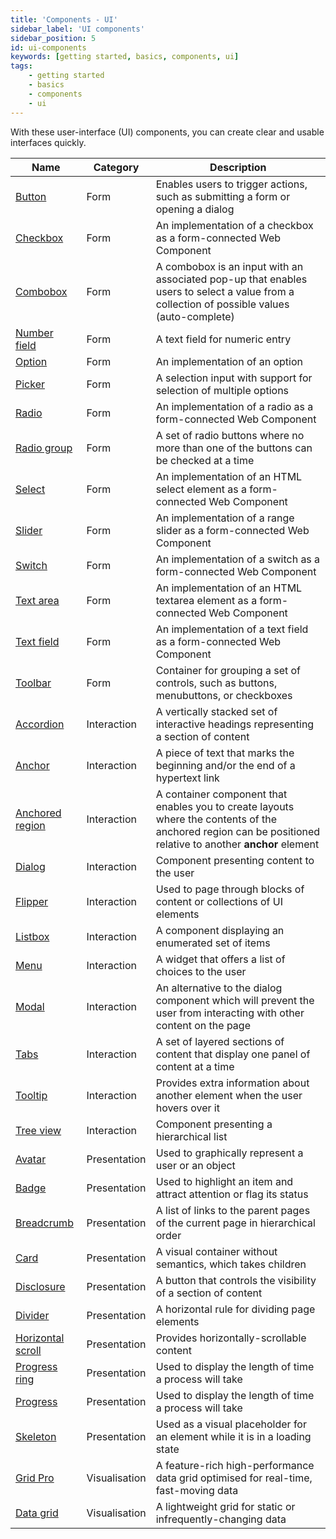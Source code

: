 ```yaml
---
title: 'Components - UI'
sidebar_label: 'UI components'
sidebar_position: 5
id: ui-components
keywords: [getting started, basics, components, ui]
tags:
    - getting started
    - basics
    - components
    - ui
---
```


With these user-interface (UI) components, you can create clear and usable interfaces quickly.

| Name                                                                                         | Category      | Description                                                                                                                                                 |
|----------------------------------------------------------------------------------------------|---------------|-------------------------------------------------------------------------------------------------------------------------------------------------------------|
| [Button](docs/04_web/02_web-components/01_form/01_button.md)                                 | Form          | Enables users to trigger actions, such as submitting a form or opening a dialog                                                                             |
| [Checkbox](docs/04_web/02_web-components/01_form/02_checkbox.md)	                            | Form          | An implementation of a checkbox as a form-connected Web Component                                                                                           |
| [Combobox](docs/04_web/02_web-components/01_form/03_combobox.md)                             | Form          | A combobox is an input with an associated pop-up that enables users to select a value from a collection of possible values (auto-complete)                  |
| [Number field](docs/04_web/02_web-components/01_form/04_number-field.md)	                    | Form          | A text field for numeric entry                                                                                                                              |
| [Option](docs/04_web/02_web-components/01_form/05_option.md)	                                | Form          | An implementation of an option                                                                                                                              |
| [Picker](docs/04_web/02_web-components/01_form/06_picker.md)                                 | Form          | A selection input with support for selection of multiple options                                                                                            |
| [Radio](docs/04_web/02_web-components/01_form/07_radio.md)		                                 | Form          | An implementation of a radio as a form-connected Web Component                                                                                              |
| [Radio group](docs/04_web/02_web-components/01_form/08_radio-group.md)	                      | Form          | A set of radio buttons where no more than one of the buttons can be checked at a time                                                                       |
| [Select](docs/04_web/02_web-components/01_form/09_select.md)                                 | Form          | An implementation of an HTML select element as a form-connected Web Component                                                                               |
| [Slider](docs/04_web/02_web-components/01_form/10_slider.md) 		                              | Form          | An implementation of a range slider as a form-connected Web Component                                                                                       |
| [Switch](docs/04_web/02_web-components/01_form/11_switch.md)		                               | Form          | An implementation of a switch as a form-connected Web Component                                                                                             |
| [Text area](docs/04_web/02_web-components/01_form/12_text-area.md)	                          | Form          | An implementation of an HTML textarea element as a form-connected Web Component                                                                             |
| [Text field](docs/04_web/02_web-components/01_form/13_text-field.md)                         | Form          | An implementation of a text field as a form-connected Web Component                                                                                         |
| [Toolbar](docs/04_web/02_web-components/01_form/14_toolbar.md) 		                            | Form          | Container for grouping a set of controls, such as buttons, menubuttons, or checkboxes                                                                       |
| [Accordion](docs/04_web/02_web-components/03_interaction/01_accordion.md)	 	                 | Interaction   | A vertically stacked set of interactive headings representing a section of content                                                                          |
| [Anchor](docs/04_web/02_web-components/03_interaction/02_anchor.md)		                        | Interaction   | A piece of text that marks the beginning and/or the end of a hypertext link                                                                                 |
| [Anchored region](docs/04_web/02_web-components/03_interaction/03_anchored-region.md) 	      | Interaction   | A container component that enables you to create layouts where the contents of the anchored region can be positioned relative to another **anchor** element |
| [Dialog](docs/04_web/02_web-components/03_interaction/04_dialog.md) 		                       | Interaction   | Component presenting content to the user                                                                                                                    |
| [Flipper](docs/04_web/02_web-components/03_interaction/05_flipper.md) 		                     | Interaction   | Used to page through blocks of content or collections of UI elements                                                                                        |
| [Listbox](docs/04_web/02_web-components/03_interaction/06_listbox.md) 		                     | Interaction   | A component displaying an enumerated set of items                                                                                                           |
| [Menu](docs/04_web/02_web-components/03_interaction/07_menu.md) 		                           | Interaction   | A widget that offers a list of choices to the user                                                                                                          |
| [Modal](docs/04_web/02_web-components/03_interaction/08_modal.md) 	                          | Interaction   | An alternative to the dialog component which will prevent the user from interacting with other content on the page                                          |
| [Tabs](../../../../web/web-components/interaction/tab/) 	                            | Interaction   | A set of layered sections of content that display one panel of content at a time                                                                            |
| [Tooltip](docs/04_web/02_web-components/03_interaction/10_tooltip.md) 		                     | Interaction   | Provides extra information about another element when the user hovers over it                                                                               |
| [Tree view](docs/04_web/02_web-components/03_interaction/11_tree-view.md) 	                  | Interaction   | Component presenting a hierarchical list                                                                                                                    |
| [Avatar](docs/04_web/02_web-components/04_presentation/01_avatar.md) 	                       | Presentation  | Used to graphically represent a user or an object                                                                                                           |
| [Badge](docs/04_web/02_web-components/04_presentation/02_badge.md) 	                         | Presentation  | Used to highlight an item and attract attention or flag its status                                                                                          |
| [Breadcrumb](docs/04_web/02_web-components/04_presentation/03_breadcrumb.md) 	               | Presentation  | A list of links to the parent pages of the current page in hierarchical order                                                                               |
| [Card](docs/04_web/02_web-components/04_presentation/04_card.md) 		                          | Presentation  | A visual container without semantics, which takes children                                                                                                  |
| [Disclosure](docs/04_web/02_web-components/04_presentation/05_disclosure.md) 		              | Presentation  | A button that controls the visibility of a section of content                                                                                               |
| [Divider](docs/04_web/02_web-components/04_presentation/06_divider.md) 		                    | Presentation  | A horizontal rule for dividing page elements                                                                                                                |
| [Horizontal scroll](docs/04_web/02_web-components/04_presentation/07_horizontal-scroll.md) 	 | Presentation  | Provides horizontally-scrollable content                                                                                                                    |
| [Progress ring](docs/04_web/02_web-components/04_presentation/08_progress-ring.md) 		        | Presentation  | Used to display the length of time a process will take                                                                                                      |
| [Progress](docs/04_web/02_web-components/04_presentation/09_progress.md) 		                  | Presentation  | Used to display the length of time a process will take                                                                                                      |
| [Skeleton](docs/04_web/02_web-components/04_presentation/10_skeleton.md) 	                   | Presentation  | Used as a visual placeholder for an element while it is in a loading state                                                                                  |
| [Grid Pro](/docs/04_web/02_web-components/02_grids/01_grid-pro/0-introduction.md) 		         | Visualisation | A feature-rich high-performance data grid optimised for real-time, fast-moving data                                                                         |
| [Data grid](docs/04_web/02_web-components/02_grids/02_data-grid.md) 		                       | Visualisation | A lightweight grid for static or infrequently-changing data                                                                                                 |
